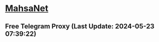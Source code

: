 
# [MahsaNet](https://t.me/mahsa_net)
## Free Telegram Proxy (Last Update: 2024-05-23 07:39:22)

    
